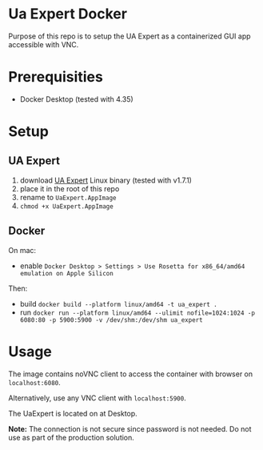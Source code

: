 # Ua Expert Docker

Purpose of this repo is to setup the UA Expert as a containerized GUI app accessible with VNC.

# Prerequisities

- Docker Desktop (tested with 4.35)

# Setup

## UA Expert

1) download [UA Expert](https://www.unified-automation.com/fileadmin/files/client/uaexpert/uaexpert-bin-linux-x86_64-1.7.1-540.tar.gz) Linux binary (tested with v1.7.1)
2) place it in the root of this repo
3) rename to `UaExpert.AppImage`
4) `chmod +x UaExpert.AppImage`

## Docker

On mac:
- enable `Docker Desktop > Settings > Use Rosetta for x86_64/amd64 emulation on Apple Silicon`

Then:
- build `docker build --platform linux/amd64 -t ua_expert .`
- run `docker run --platform linux/amd64 --ulimit nofile=1024:1024 -p 6080:80 -p 5900:5900 -v /dev/shm:/dev/shm ua_expert`

# Usage

The image contains noVNC client to access the container with browser on `localhost:6080`.

Alternatively, use any VNC client with `localhost:5900`.

The UaExpert is located on at Desktop.

__Note:__ The connection is not secure since password is not needed. Do not use as part of the production solution.


